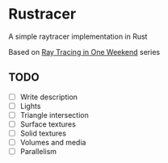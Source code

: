 # Rustracer

A simple raytracer implementation in Rust

Based on [Ray Tracing in One Weekend](https://raytracing.github.io/) series

## TODO

- [ ] Write description
- [ ] Lights
- [ ] Triangle intersection
- [ ] Surface textures
- [ ] Solid textures
- [ ] Volumes and media
- [ ] Parallelism
